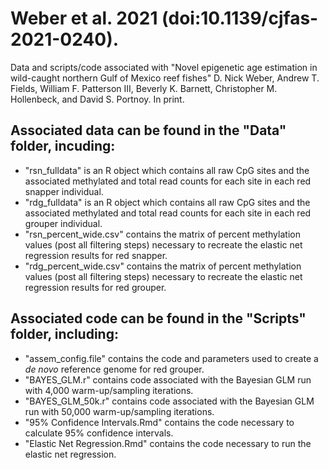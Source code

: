 # Weber et al. 2021 (doi:10.1139/cjfas-2021-0240).

Data and scripts/code associated with "Novel epigenetic age estimation in wild-caught northern Gulf of Mexico reef fishes" D. Nick Weber, Andrew T. Fields, William F. Patterson III, Beverly K. Barnett, Christopher M. Hollenbeck, and David S. Portnoy. In print.

## Associated data can be found in the "Data" folder, incuding:
- "rsn_fulldata" is an R object which contains all raw CpG sites and the associated methylated and total read counts for each site in each red snapper individual.
- "rdg_fulldata" is an R object which contains all raw CpG sites and the associated methylated and total read counts for each site in each red grouper individual.
- "rsn_percent_wide.csv" contains the matrix of percent methylation values (post all filtering steps) necessary to recreate the elastic net regression results for red snapper.
- "rdg_percent_wide.csv" contains the matrix of percent methylation values (post all filtering steps) necessary to recreate the elastic net regression results for red grouper.

## Associated code can be found in the "Scripts" folder, including:

- "assem_config.file" contains the code and parameters used to create a *de novo* reference genome for red grouper.
- "BAYES_GLM.r" contains code associated with the Bayesian GLM run with 4,000 warm-up/sampling iterations.
- "BAYES_GLM_50k.r" contains code associated with the Bayesian GLM run with 50,000 warm-up/sampling iterations.
- "95% Confidence Intervals.Rmd" contains the code necessary to calculate 95% confidence intervals.
- "Elastic Net Regression.Rmd" contains the code necessary to run the elastic net regression.
